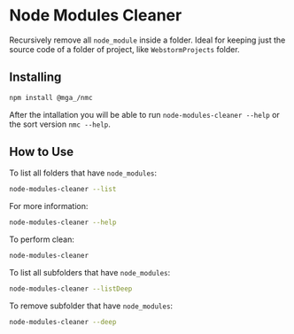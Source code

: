 # Node Modules Cleaner

Recursively remove all `node_module` inside a folder. Ideal for keeping just the source code of a folder of project, like `WebstormProjects` folder.

## Installing

```bash
npm install @mga_/nmc
```

After the intallation you will be able to run `node-modules-cleaner --help` or the sort version `nmc --help`. 

## How to Use

To list all folders that have `node_modules`:

```bash
node-modules-cleaner --list
```

For more information:

```bash
node-modules-cleaner --help
```

To perform clean:

```bash
node-modules-cleaner
```

To list all subfolders that have `node_modules`:

```bash
node-modules-cleaner --listDeep
```

To remove subfolder that have `node_modules`:

```bash
node-modules-cleaner --deep
```



